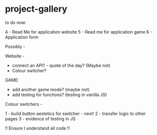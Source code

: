 # project-gallery

to do now:

4 - Read Me for application website
5 - Read me for application game
6 - Application form

Possibly - 

Website - 
- connect an API? - quote of the day? (Maybe not)
- Colour switcher? 

GAME:
- add another game mode? (maybe not)
- add testing for functions? (testing in vanilla JS)

Colour switchers -

1 - build button aestetics for switcher - next!
2 - transfer logic to other pages
3 - evidence of testing in JS 

!! Ensure I understand all code !!
